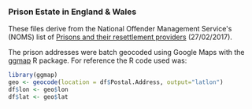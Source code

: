 ### Prison Estate in England & Wales

These files derive from the National Offender Management Service's (NOMS) list of [Prisons and their resettlement providers](
https://www.gov.uk/government/uploads/system/uploads/attachment_data/file/596255/Breakdown_List_of_the_Prison_Estate_and_CPAs.pdf) (27/02/2017). 

The prison addresses were batch geocoded using Google Maps with the [ggmap](https://cran.r-project.org/web/packages/ggmap/index.html) R package. For reference the R code used was:

```r
library(ggmap)
geo <- geocode(location = df$Postal.Address, output="latlon")
df$lon <- geo$lon
df$lat <- geo$lat
```






